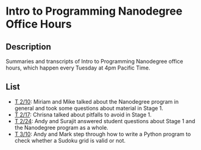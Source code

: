 # Intro to Programming Nanodegree Office Hours

## Description

Summaries and transcripts of Intro to Programming Nanodegree office hours,
which happen every Tuesday at 4pm Pacific Time.

## List

- [T 2/10][1]: Miriam and Mike talked about the Nanodegree program in general
  and took some questions about material in Stage 1.
- [T 2/17][2]: Chrisna talked about pitfalls to avoid in Stage 1.
- [T 2/24][3]: Andy and Surajit answered student questions about Stage 1 and
  the Nanodegree program as a whole.
- [T 3/10][5]: Andy and Mark step through how to write a Python program to check whether a Sudoku grid is valid or not.

[1]: https://plus.google.com/events/cpehpd7ehd414g5vkpc0g4ojkq8
[2]: Stage_1/2015-02-17-project-1/README.md
[3]: https://plus.google.com/events/cp7hehv43iefmdlcfcbe03uuf34
[5]: Stage_2/2015-03-10-python-problem_solving/README.md
